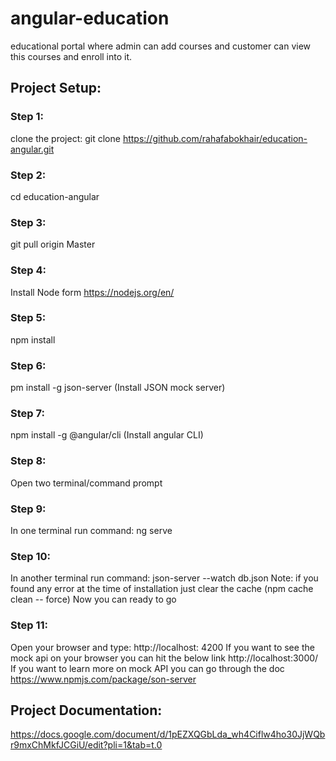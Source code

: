 # angular-education

educational portal where admin can add courses and customer can view this courses and enroll into it.

## Project Setup:
### Step 1:
clone the project: git clone https://github.com/rahafabokhair/education-angular.git

### Step 2:

cd education-angular

### Step 3:

git pull origin Master

### Step 4:
Install Node form https://nodejs.org/en/
### Step 5:
npm install
### Step 6:
pm install -g json-server (Install JSON mock server)
### Step 7:
npm install -g @angular/cli (Install angular CLI)
### Step 8:
Open two terminal/command prompt
### Step 9:
In one terminal run command: ng serve
### Step 10:
In another terminal run command: json-server --watch db.json
Note: if you found any error at the time of installation just clear the cache (npm cache clean -- force)
Now you can ready to go

### Step 11:
Open your browser and type: http://localhost: 4200
If you want to see the mock api on your browser you can hit the below link
http://localhost:3000/
If you want to learn more on mock API you can go through the doc https://www.npmjs.com/package/son-server


## Project Documentation:

https://docs.google.com/document/d/1pEZXQGbLda_wh4Ciflw4ho30JjWQbr9mxChMkfJCGiU/edit?pli=1&tab=t.0
